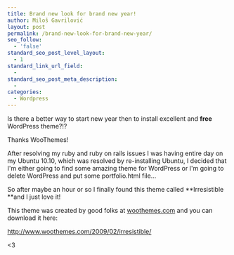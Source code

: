 ```yaml
---
title: Brand new look for brand new year!
author: Miloš Gavrilović
layout: post
permalink: /brand-new-look-for-brand-new-year/
seo_follow:
  - 'false'
standard_seo_post_level_layout:
  - 1
standard_link_url_field:
  -
standard_seo_post_meta_description:
  -
categories:
  - Wordpress
---
```

Is there a better way to start new year then to install excellent and **free** WordPress theme?!?

Thanks WooThemes!

After resolving my ruby and ruby on rails issues I was having entire day on my Ubuntu 10.10, which was resolved by re-installing Ubuntu, I decided that I'm either going to find some amazing theme for WordPress or I'm going to delete WordPress and put some portfolio.html file...

So after maybe an hour or so I finally found this theme called **Irresistible **and I just love it!

This theme was created by good folks at <a href="http://www.woothemes.com/" target="_blank">woothemes.com</a> and you can download it here:

<a href="http://www.woothemes.com/2009/02/irresistible/" target="_blank">http://www.woothemes.com/2009/02/irresistible/</a>

<3

